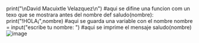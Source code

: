 print("\nDavid Macuixtle Velazquez\n")
#aqui se difine una funcion com un texo que se mostrara antes del nombre
def saludo(nombre):
     print("!HOLA¡",nombre)
#aqui se guarda una variable con el nombre
nombre =  input("escribe tu nombre: ")
#aqui se imprime el mensaje
saludo(nombre)
![image](https://github.com/user-attachments/assets/935b6ba8-5a4c-4e79-8c97-d5051838a9bb)
